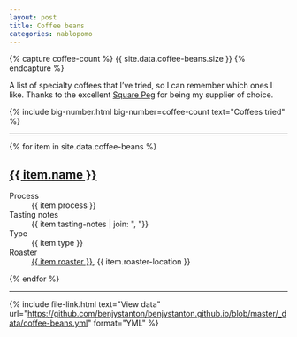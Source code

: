 ```yaml
---
layout: post
title: Coffee beans
categories: nablopomo
---
```


{% capture coffee-count %}
{{ site.data.coffee-beans.size }}
{% endcapture %}


<p class="lede">A list of specialty coffees that I’ve tried, so I can remember which ones I like. Thanks to the excellent <a href="https://www.squarepeg.org.uk/">Square Peg</a> for being my supplier of choice.</p>

{%
  include big-number.html
  big-number=coffee-count
  text="Coffees tried"
%}

<hr>

{% for item in site.data.coffee-beans %}

<h2><a href="{{ item.url }}">{{ item.name }}</a></h2>
<dl>
  <dt>Process</dt>
  <dd>{{ item.process }}</dd>
  <dt>Tasting notes</dt>
  <dd>{{ item.tasting-notes | join: ", "}}</dd>
  <dt>Type</dt>
  <dd>{{ item.type }}</dd>
  <dt>Roaster</dt>
  <dd><a href="{{ item.roaster-url }}">{{ item.roaster }}</a>, {{ item.roaster-location }}</dd>
</dl>
{% endfor %}

<hr>

{%
  include file-link.html
  text="View data"
  url="https://github.com/benjystanton/benjystanton.github.io/blob/master/_data/coffee-beans.yml"
  format="YML"
%}